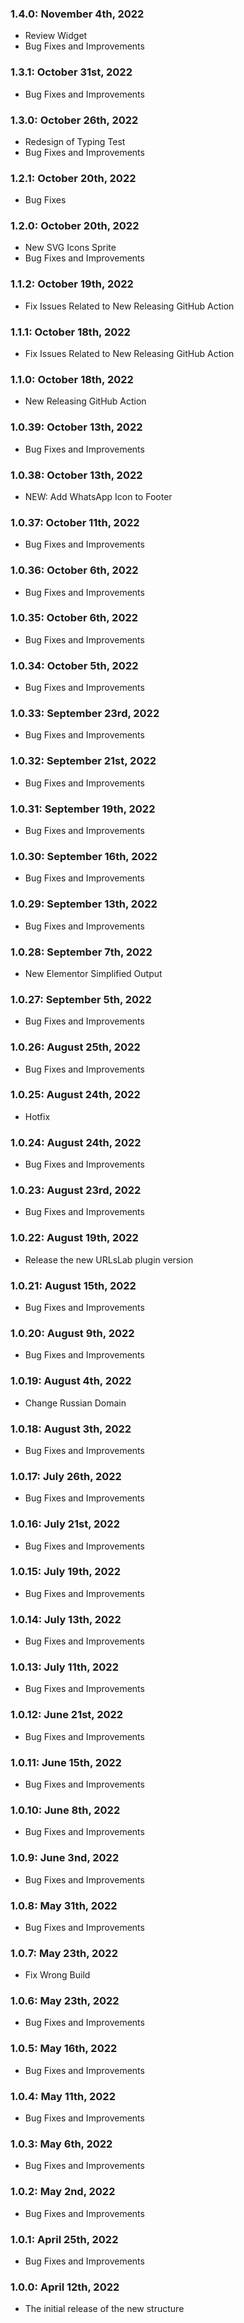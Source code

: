 ### 1.4.0: November 4th, 2022

- Review Widget
- Bug Fixes and Improvements

### 1.3.1: October 31st, 2022

- Bug Fixes and Improvements

### 1.3.0: October 26th, 2022

- Redesign of Typing Test
- Bug Fixes and Improvements

### 1.2.1: October 20th, 2022

- Bug Fixes

### 1.2.0: October 20th, 2022

- New SVG Icons Sprite
- Bug Fixes and Improvements

### 1.1.2: October 19th, 2022

- Fix Issues Related to New Releasing GitHub Action

### 1.1.1: October 18th, 2022

- Fix Issues Related to New Releasing GitHub Action

### 1.1.0: October 18th, 2022

- New Releasing GitHub Action

### 1.0.39: October 13th, 2022

- Bug Fixes and Improvements

### 1.0.38: October 13th, 2022

- NEW: Add WhatsApp Icon to Footer

### 1.0.37: October 11th, 2022

- Bug Fixes and Improvements

### 1.0.36: October 6th, 2022

- Bug Fixes and Improvements

### 1.0.35: October 6th, 2022

- Bug Fixes and Improvements

### 1.0.34: October 5th, 2022

- Bug Fixes and Improvements

### 1.0.33: September 23rd, 2022

- Bug Fixes and Improvements

### 1.0.32: September 21st, 2022

- Bug Fixes and Improvements

### 1.0.31: September 19th, 2022

- Bug Fixes and Improvements

### 1.0.30: September 16th, 2022

- Bug Fixes and Improvements

### 1.0.29: September 13th, 2022

- Bug Fixes and Improvements

### 1.0.28: September 7th, 2022

- New Elementor Simplified Output

### 1.0.27: September 5th, 2022

- Bug Fixes and Improvements

### 1.0.26: August 25th, 2022

- Bug Fixes and Improvements

### 1.0.25: August 24th, 2022

- Hotfix

### 1.0.24: August 24th, 2022

- Bug Fixes and Improvements

### 1.0.23: August 23rd, 2022

- Bug Fixes and Improvements

### 1.0.22: August 19th, 2022

- Release the new URLsLab plugin version

### 1.0.21: August 15th, 2022

- Bug Fixes and Improvements

### 1.0.20: August 9th, 2022

- Bug Fixes and Improvements

### 1.0.19: August 4th, 2022

- Change Russian Domain

### 1.0.18: August 3th, 2022

- Bug Fixes and Improvements

### 1.0.17: July 26th, 2022

- Bug Fixes and Improvements

### 1.0.16: July 21st, 2022

- Bug Fixes and Improvements

### 1.0.15: July 19th, 2022

- Bug Fixes and Improvements

### 1.0.14: July 13th, 2022

- Bug Fixes and Improvements

### 1.0.13: July 11th, 2022

- Bug Fixes and Improvements

### 1.0.12: June 21st, 2022

- Bug Fixes and Improvements

### 1.0.11: June 15th, 2022

- Bug Fixes and Improvements

### 1.0.10: June 8th, 2022

- Bug Fixes and Improvements

### 1.0.9: June 3nd, 2022

- Bug Fixes and Improvements

### 1.0.8: May 31th, 2022

- Bug Fixes and Improvements

### 1.0.7: May 23th, 2022

- Fix Wrong Build

### 1.0.6: May 23th, 2022

- Bug Fixes and Improvements

### 1.0.5: May 16th, 2022

- Bug Fixes and Improvements

### 1.0.4: May 11th, 2022

- Bug Fixes and Improvements

### 1.0.3: May 6th, 2022

- Bug Fixes and Improvements

### 1.0.2: May 2nd, 2022

- Bug Fixes and Improvements

### 1.0.1: April 25th, 2022

- Bug Fixes and Improvements

### 1.0.0: April 12th, 2022

- The initial release of the new structure
